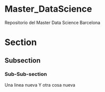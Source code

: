 # Master_DataScience

Repositorio del Master Data Science Barcelona

# Section
## Subsection
### Sub-Sub-section

Una linea nueva
Y otra cosa nueva



